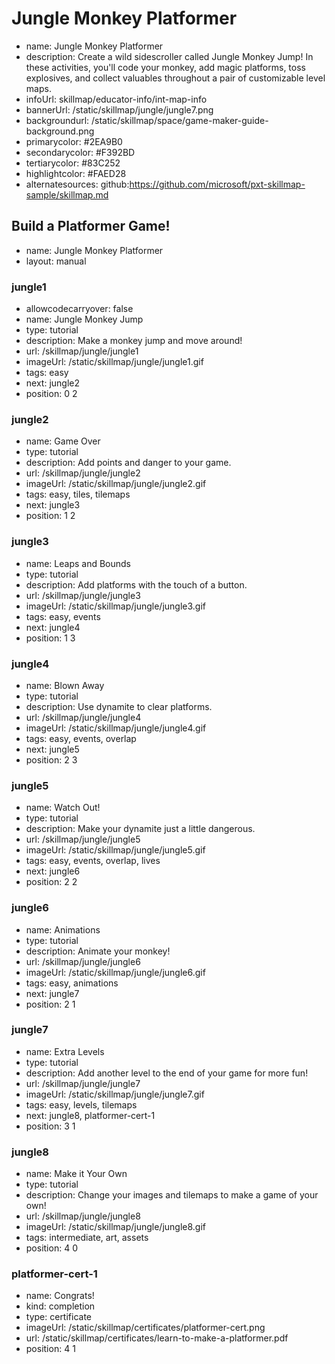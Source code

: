 # Jungle Monkey Platformer
* name: Jungle Monkey Platformer
* description: Create a wild sidescroller called Jungle Monkey Jump! In these activities, you'll code your monkey, add magic platforms, toss explosives, and collect valuables throughout a pair of customizable level maps.
* infoUrl: skillmap/educator-info/int-map-info
* bannerUrl: /static/skillmap/jungle/jungle7.png
* backgroundurl: /static/skillmap/space/game-maker-guide-background.png
* primarycolor: #2EA9B0
* secondarycolor: #F392BD
* tertiarycolor: #83C252
* highlightcolor: #FAED28
* alternatesources: github:https://github.com/microsoft/pxt-skillmap-sample/skillmap.md



## Build a Platformer Game!
* name: Jungle Monkey Platformer
* layout: manual

### jungle1
* allowcodecarryover: false
* name: Jungle Monkey Jump
* type: tutorial
* description: Make a monkey jump and move around!
* url: /skillmap/jungle/jungle1
* imageUrl: /static/skillmap/jungle/jungle1.gif
* tags: easy
* next: jungle2
* position: 0 2

### jungle2
* name: Game Over
* type: tutorial
* description: Add points and danger to your game.
* url: /skillmap/jungle/jungle2
* imageUrl: /static/skillmap/jungle/jungle2.gif
* tags: easy, tiles, tilemaps
* next: jungle3
* position: 1 2

### jungle3
* name: Leaps and Bounds
* type: tutorial
* description: Add platforms with the touch of a button.
* url: /skillmap/jungle/jungle3
* imageUrl: /static/skillmap/jungle/jungle3.gif
* tags: easy, events
* next: jungle4
* position: 1 3

### jungle4
* name: Blown Away
* type: tutorial
* description: Use dynamite to clear platforms.
* url: /skillmap/jungle/jungle4
* imageUrl: /static/skillmap/jungle/jungle4.gif
* tags: easy, events, overlap
* next: jungle5
* position: 2 3

### jungle5
* name: Watch Out!
* type: tutorial
* description: Make your dynamite just a little dangerous.
* url: /skillmap/jungle/jungle5
* imageUrl: /static/skillmap/jungle/jungle5.gif
* tags: easy, events, overlap, lives
* next: jungle6
* position: 2 2


### jungle6
* name: Animations
* type: tutorial
* description: Animate your monkey!
* url: /skillmap/jungle/jungle6
* imageUrl: /static/skillmap/jungle/jungle6.gif
* tags: easy, animations
* next: jungle7
* position: 2 1


### jungle7
* name: Extra Levels
* type: tutorial
* description: Add another level to the end of your game for more fun!
* url: /skillmap/jungle/jungle7
* imageUrl: /static/skillmap/jungle/jungle7.gif
* tags: easy, levels, tilemaps
* next: jungle8, platformer-cert-1
* position: 3 1


### jungle8
* name: Make it Your Own
* type: tutorial
* description: Change your images and tilemaps to make a game of your own!
* url: /skillmap/jungle/jungle8
* imageUrl: /static/skillmap/jungle/jungle8.gif
* tags: intermediate, art, assets
* position: 4 0


### platformer-cert-1
* name: Congrats!
* kind: completion
* type: certificate
* imageUrl: /static/skillmap/certificates/platformer-cert.png
* url: /static/skillmap/certificates/learn-to-make-a-platformer.pdf
* position: 4 1




